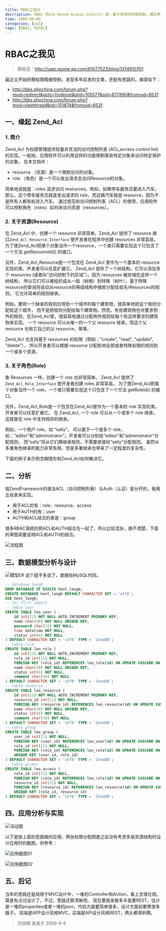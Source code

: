 ```yaml
---
title: RBAC之我见
description: RBAC（Role-Based Access Control）即：基于角色的权限控制。通过角色关联用户，角色关联权限的方式间接赋予用户权限。
time: 2009-09-09
categories: [sql]
tags: [RBAC, MySQL]
---
```


# RBAC之我见

> 原帖见：<http://user.qzone.qq.com/61077523/blog/1374910701>

最近又开始折腾权限精细控制，发现多年前发的文章，还挺有思路的。摘录如下：

- <http://bbs.phpchina.com/forum.php?mod=redirect&goto=findpost&ptid=105577&pid=877890&fromuid=8531>
- <http://bbs.phpchina.com/forum.php?mod=viewthread&tid=151874&fromuid=8531>

## 一、缘起 Zend_Acl

### 1. 简介

Zend_Acl 为权限管理提供轻量并灵活的访问控制列表 (ACL,access control list) 的实现。一般地，应用软件可以利用这样的功能限制某些特定对象来访问特定保护的对象。
在本文档中：

- resource （资源）是一个限制访问的对象。
- role （角色）是一个可以发出请求去访问Resource的对象。

简单地说就是：roles 请求访问 resources。例如，如果停车服务员要进入汽车，那么，这个停车服务员就是发出请求的 role，而这辆汽车就是 resource，因为不是所有人都有权进入汽车。
通过规范和访问控制列表（ACL）的使用，应用软件可以控制角色（roles）如何来访问资源（resources）。

### 2. 关于资源(Resource)

在 Zend_Acl 中，创建一个 resource 非常简单。Zend_Acl 提供了 resource 接口`Zend_Acl_Resource_Interface` 使开发者在程序中创建 resources 非常容易。为了使Zend_Acl把某个对象当作一个resource，一个类只需要实现这个只包含了一个方法 getResourceId() 的接口。

另外，Zend_Acl_Resource是一个包含在 Zend_Acl 里作为一个基本的 resource 实现的类，开发者可以任意扩展它。
Zend_Acl 提供了一个树结构，它可以添加多个 resources (或者叫“访问控制下的区域”）。因为 resources 被存储在这样一个树结构， 所以它们可以被组织成从一般（树根）到特殊（树叶）。基于特殊resource的查询将自动从resource的等级结构中搜索分配给祖先rResources的规则， 它允许简单的规则继承。

例如，要把一个缺省的规则应用到一个城市的每个建筑物，就简单地把这个规则分配给这个城市， 而不是把规则分配给每个建筑物。然而，有些建筑物也许要求例外的规则，在Zend_Acl里，很容易地通过分配例外规则给每个有这样要求的建筑物来实现。 一个 resource 可以从唯一的一个父 resource 继承，而这个父 resource 也有它自己的父 resource，等等。

Zend_Acl 也支持基于 resources 的权限（例如："create", "read", "update", "delete"）， 所以开发者可以根据 resource 分配影响全部或者特殊权限的规则到一个或多个资源。

### 3. 关于角色(Role)

象 Resources 一样，创建一个 role 也非常简单。 Zend_Acl 提供了 `Zend_Acl_Role_Interface` 使开发者创建 roles 非常容易。 为了使Zend_Acl把某个对象当作一个 role，一个类只需要实现这个只包含了一个方法 getRoleId() 的接口。

另外，Zend_Acl_Role是一个包含在Zend_Acl里作为一个基本的 role 实现的类，开发者可以任意扩展它。
在 Zend_Acl, 一个 role 可以从一个或多个 role 继承，这就是在 role 中支持规则的继承。

例如，一个用户 role，如 “sally”， 可以属于一个或多个 role，如：“editor”和“administrator”。开发者可以分别给“editor”和“administrator”分配规则， 而“sally”将从它们俩继承规则，不需要直接给“sally”分配规则。
虽然从多重角色继承的能力非常有用，但是多重继承也带来了一定程度的复杂性。

下面的例子来示例含糊情形和Zend_Acl如何解决它。

## 二、分析

按ZendFramework的做法ACL（访问控制列表）与Auth（认证）是分开的，我用五张表来实现。

- 用于ACL的有：role、resource、access
- 用于AUTH的有：user
- AUTH和ACL结合的表是：group

很多RBAC笼统的把ACL和AUTH结合在一起了，所以比较混杂，搞不清楚。下面的草图简要说明ACL和AUTH的结合。

![流程图](./files/rbac-flowchart.jpg)

## 三、数据模型分析与设计

![模型ER](./files/rbac-er.png)
这个就不多说了，直接贴MySQL代码。

```sql
-- database leogb
DROP DATABASE IF EXISTS hent_leogb;
CREATE DATABASE hent_leogb DEFAULT CHARACTER SET = 'utf8';
USE hent_leogb;
-- for first import
-- table user
CREATE TABLE leo_user (
    id int(11) NOT NULL AUTO_INCREMENT PRIMARY KEY,
    name char(40) NOT NULL UNIQUE KEY,
    password char(32) NOT NULL,
    time datetime NOT NULL,
    status int(4) NOT NULL
) DEFAULT CHARACTER SET = 'utf8' TYPE = 'InnoDB';
-- table role
CREATE TABLE leo_role (
    id int(11) NOT NULL AUTO_INCREMENT PRIMARY KEY,
    role_id int(11) NOT NULL,
    FOREIGN KEY (role_id) REFERENCES leo_role(id) ON UPDATE CASCADE ON DELETE RESTRICT,
    name char(30) NOT NULL UNIQUE KEY,
    status int(4) NOT NULL,
    comment char(30) NOT NULL
) DEFAULT CHARACTER SET = 'utf8' TYPE = 'InnoDB';
-- table resource
CREATE TABLE leo_resource (
    id int(11) NOT NULL AUTO_INCREMENT PRIMARY KEY,
    resource_id int(11) NOT NULL,
    FOREIGN KEY (resource_id) REFERENCES leo_resource(id) ON UPDATE CASCADE ON DELETE RESTRICT,
    name char(30) NOT NULL UNIQUE KEY,
    status int(4) NOT NULL,
    comment char(30) NOT NULL
) DEFAULT CHARACTER SET = 'utf8' TYPE = 'InnoDB';
-- table group
CREATE TABLE leo_group (
    user_id int(11) NOT NULL,
    FOREIGN KEY (user_id) REFERENCES leo_user(id) ON UPDATE CASCADE ON DELETE CASCADE,
    role_id int(11) NOT NULL,
    FOREIGN KEY (role_id) REFERENCES leo_role(id) ON UPDATE CASCADE ON DELETE CASCADE,
    UNIQUE KEY (user_id, role_id)
) DEFAULT CHARACTER SET = 'utf8' TYPE = 'InnoDB';
-- table access
CREATE TABLE leo_access (
    role_id int(11) NOT NULL,
    FOREIGN KEY (role_id) REFERENCES leo_role(id) ON UPDATE CASCADE ON DELETE CASCADE,
    resource_id int(11) NOT NULL,
    FOREIGN KEY (resource_id) REFERENCES leo_resource(id) ON UPDATE CASCADE ON DELETE CASCADE,
    UNIQUE KEY (role_id, resource_id)
) DEFAULT CHARACTER SET = 'utf8' TYPE = 'InnoDB';
```

## 四、应用分析与实现

![活动图](./files/rbac-active.png)

以下是按上面的思路做的应用，两张权限分配图是之前没有考虑多层资源结构时设计应用时的截图，供参考：

![应用截图01](./files/rbac-app01.gif)

![应用截图02](./files/rbac-app02.gif)

## 五、后记

当年的思路还是局限于MVC设计中，一堆的Controller和Action，看上去很壮观。
算是有点过设计了，不过，思路还算清晰吧。
现在要我来做多半是要REST，估计是一堆的properties或者一堆的json，代码方面要简单很多，设计方面却要费很多脑子。
前端是APP设计风格MVC，后端是API设计风格REST，两头都得折腾。

> 方跃明
> 发表于 2009-9-9
